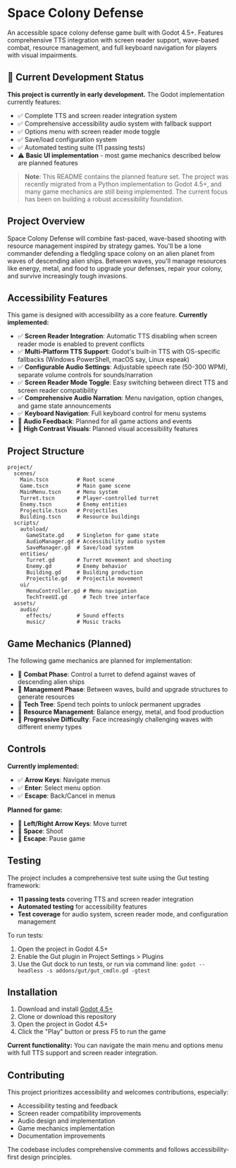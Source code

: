 # Space Colony Defense

An accessible space colony defense game built with Godot 4.5+. Features comprehensive TTS integration with screen reader support, wave-based combat, resource management, and full keyboard navigation for players with visual impairments.

## 🚧 Current Development Status

**This project is currently in early development.** The Godot implementation currently features:
- ✅ Complete TTS and screen reader integration system
- ✅ Comprehensive accessibility audio system with fallback support
- ✅ Options menu with screen reader mode toggle
- ✅ Save/load configuration system
- ✅ Automated testing suite (11 passing tests)
- ⚠️ **Basic UI implementation** - most game mechanics described below are planned features

> **Note**: This README contains the planned feature set. The project was recently migrated from a Python implementation to Godot 4.5+, and many game mechanics are still being implemented. The current focus has been on building a robust accessibility foundation.

## Project Overview

Space Colony Defense will combine fast-paced, wave-based shooting with resource management inspired by strategy games. You'll be a lone commander defending a fledgling space colony on an alien planet from waves of descending alien ships. Between waves, you'll manage resources like energy, metal, and food to upgrade your defenses, repair your colony, and survive increasingly tough invasions.

## Accessibility Features

This game is designed with accessibility as a core feature. **Currently implemented:**

- ✅ **Screen Reader Integration**: Automatic TTS disabling when screen reader mode is enabled to prevent conflicts
- ✅ **Multi-Platform TTS Support**: Godot's built-in TTS with OS-specific fallbacks (Windows PowerShell, macOS say, Linux espeak)
- ✅ **Configurable Audio Settings**: Adjustable speech rate (50-300 WPM), separate volume controls for sounds/narration
- ✅ **Screen Reader Mode Toggle**: Easy switching between direct TTS and screen reader compatibility
- ✅ **Comprehensive Audio Narration**: Menu navigation, option changes, and game state announcements
- ✅ **Keyboard Navigation**: Full keyboard control for menu systems
- 🚧 **Audio Feedback**: Planned for all game actions and events
- 🚧 **High Contrast Visuals**: Planned visual accessibility features

## Project Structure

```
project/
  scenes/
    Main.tscn         # Root scene
    Game.tscn         # Main game scene
    MainMenu.tscn     # Menu system
    Turret.tscn       # Player-controlled turret
    Enemy.tscn        # Enemy entities
    Projectile.tscn   # Projectiles
    Building.tscn     # Resource buildings
  scripts/
    autoload/
      GameState.gd    # Singleton for game state
      AudioManager.gd # Accessibility audio system
      SaveManager.gd  # Save/load system
    entities/
      Turret.gd       # Turret movement and shooting
      Enemy.gd        # Enemy behavior
      Building.gd     # Building production
      Projectile.gd   # Projectile movement
    ui/
      MenuController.gd # Menu navigation
      TechTreeUI.gd     # Tech tree interface
  assets/
    audio/
      effects/        # Sound effects
      music/          # Music tracks
```

## Game Mechanics (Planned)

The following game mechanics are planned for implementation:

- 🚧 **Combat Phase**: Control a turret to defend against waves of descending alien ships
- 🚧 **Management Phase**: Between waves, build and upgrade structures to generate resources
- 🚧 **Tech Tree**: Spend tech points to unlock permanent upgrades
- 🚧 **Resource Management**: Balance energy, metal, and food production
- 🚧 **Progressive Difficulty**: Face increasingly challenging waves with different enemy types

## Controls

**Currently implemented:**
- ✅ **Arrow Keys**: Navigate menus
- ✅ **Enter**: Select menu option
- ✅ **Escape**: Back/Cancel in menus

**Planned for game:**
- 🚧 **Left/Right Arrow Keys**: Move turret
- 🚧 **Space**: Shoot
- 🚧 **Escape**: Pause game

## Testing

The project includes a comprehensive test suite using the Gut testing framework:

- **11 passing tests** covering TTS and screen reader integration
- **Automated testing** for accessibility features
- **Test coverage** for audio system, screen reader mode, and configuration management

To run tests:
1. Open the project in Godot 4.5+
2. Enable the Gut plugin in Project Settings > Plugins
3. Use the Gut dock to run tests, or run via command line: `godot --headless -s addons/gut/gut_cmdln.gd -gtest`

## Installation

1. Download and install [Godot 4.5+](https://godotengine.org/download)
2. Clone or download this repository
3. Open the project in Godot 4.5+
4. Click the "Play" button or press F5 to run the game

**Current functionality:** You can navigate the main menu and options menu with full TTS support and screen reader integration.

## Contributing

This project prioritizes accessibility and welcomes contributions, especially:
- Accessibility testing and feedback
- Screen reader compatibility improvements
- Audio design and implementation
- Game mechanics implementation
- Documentation improvements

The codebase includes comprehensive comments and follows accessibility-first design principles.
